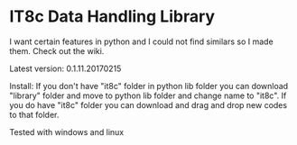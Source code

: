 # IT8c Data Handling Library
I want certain features in python and I could not find similars so I made them. Check out the wiki.

Latest version: 0.1.11.20170215

Install: If you don't have "it8c" folder in python lib folder you can download "library" folder and move to python lib folder and change name to "it8c". If you do have "it8c" folder you can download and drag and drop new codes to that folder.

Tested with windows and linux
